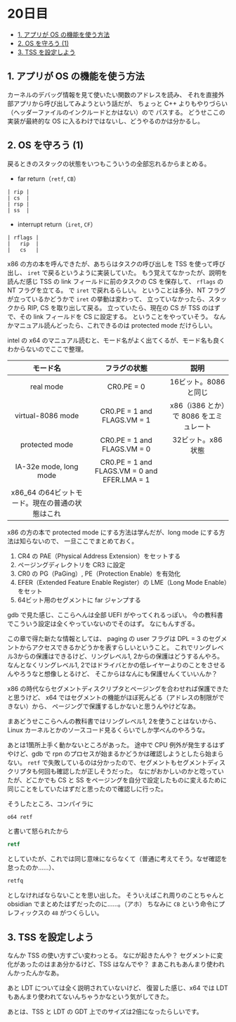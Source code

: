 # 20日目

<!-- mtoc-start -->

- [1. アプリが OS の機能を使う方法](#1-アプリが-os-の機能を使う方法)
- [2. OS を守ろう (1)](#2-os-を守ろう-1)
- [3. TSS を設定しよう](#3-tss-を設定しよう)

<!-- mtoc-end -->

## 1. アプリが OS の機能を使う方法

カーネルのデバッグ情報を見て使いたい関数のアドレスを読み、
それを直接外部アプリから呼び出してみようという話だが、
ちょっと C++ よりもやりづらい（ヘッダーファイルのインクルードとかはない）ので
パスする。
どうせここの実装が最終的な OS に入るわけではないし、どうやるのかは分かるし。

## 2. OS を守ろう (1)

戻るときのスタックの状態をいつもこういうの全部忘れるからまとめる。

- far return（`retf`, `CB`）

```text
| rip |
| cs  |
| rsp |
| ss  |
```

- interrupt return（`iret`, `CF`）

```text
| rflags |
|   rip  |
|   cs   |
```

x86 の方の本を呼んできたが、あちらはタスクの呼び出しを TSS を使って呼び出し、
`iret` で戻るというように実装していた。
もう覚えてなかったが、説明を読んだ感じ TSS の link フィールドに前のタスクの CS を保存して、
`rflags` の NT フラグを立てる。
で `iret` で戻れるらしい。
ということは多分、NT フラグが立っているかどうかで `iret` の挙動は変わって、
立っていなかったら、スタックから RIP, CS を取り出して戻る。
立っていたら、現在の CS が TSS のはずで、その link フィールドを CS に設定する。
ということをやっていそう。
なんかマニュアル読んどったら、これできるのは protected mode だけらしい。

intel の x64 のマニュアル読むと、モード名がよく出てくるが、モード名も良くわからないのでここで整理。

| モード名 | フラグの状態 | 説明 |
| :---: | :---: | :---: |
| real mode | CR0.PE = 0 | 16ビット。8086 と同じ |
| virtual-8086 mode | CR0.PE = 1 and FLAGS.VM = 1 | x86（i386 とか）で 8086 をエミュレート |
| protected mode | CR0.PE = 1 and FLAGS.VM = 0 | 32ビット。x86 状態 |
| IA-32e mode, long mode | CR0.PE = 1 and FLAGS.VM = 0 and EFER.LMA = 1
| x86_64 の64ビットモード。現在の普通の状態はこれ |

x86 の方の本で protected mode にする方法は学んだが、long mode にする方法は知らないので、
一旦ここでまとめておく。

1. CR4 の PAE（Physical Address Extension）をセットする
2. ページングディレクトリを CR3 に設定
3. CR0 の PG（PaGing）, PE（Protection Enable）を有効化
4. EFER（Extended Feature Enable Register）の LME（Long Mode Enable）をセット
5. 64ビット用のセグメントに far ジャンプする

gdb で見た感じ、ここらへんは全部 UEFI がやってくれるっぽい。
今の教科書でこういう設定は全くやっていないのでそのはず。
なにもんすぎる。

この章で得た新たな情報としては、
paging の user フラグは DPL = 3 のセグメントからアクセスできるかどうかを表すらしいということ。
これでリングレベル3からの保護はできるけど、リングレベル1, 2からの保護はどうするんやろ。
なんとなくリングレベル1, 2ではドライバとかの低レイヤーよりのことをさせるんやろうなと想像しとるけど、
そこからはなんにも保護せんくていいんか？

x86 の時代ならセグメントディスクリプタとページングを合わせれば保護できたと思うけど、
x64 ではセグメントの機能がほぼ死んどる（アドレスの制限ができない）から、
ページングで保護するしかないと思うんやけどなあ。

まあどうせここらへんの教科書ではリングレベル1, 2を使うことはないから、
Linux カーネルとかのソースコード見るくらいでしか学べんのやろうな。

あとは1箇所上手く動かないところがあった。
途中で CPU 例外が発生するはずやけど、gdb で rpn のプロセスが始まるかどうかは確認しようとしたら始まらない。
`retf` で失敗しているのは分かったので、セグメントもセグメントディスクリプタも何回も確認したが正しそうだった。
なにがおかしいのかと唸っていたが、どこかでも CS と SS をページングを自分で設定したものに変えるために
同じことをしていたはずだと思ったので確認しに行った。

そうしたところ、コンパイラに

```asm
o64 retf
```

と書いて怒られたから

```asm
retf
```

としていたが、これでは同じ意味にならなくて（普通に考えてそう。なぜ確認を怠ったのか……）、

```asm
retfq
```

としなければならないことを思い出した。
そういえばこれ周りのことちゃんと obsidian でまとめたはずだったのに……。（アホ）
ちなみに `CB` という命令にプレフィックスの `48` がつくらしい。

## 3. TSS を設定しよう

なんか TSS の使い方すごい変わっとる。
なにが起きたんや？
セグメントに変化があったのはまあ分かるけど、TSS はなんでや？
まあこれもあんまり使われんかったんかなあ。

あと LDT については全く説明されていないけど、
復習した感じ、x64 では LDT もあんまり使われてないんちゃうかなという気がしてきた。

あとは、TSS と LDT の GDT 上でのサイズは2倍になったらしいです。
